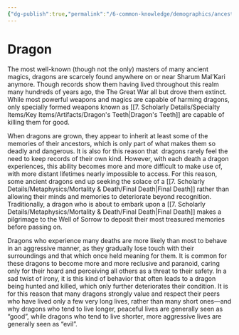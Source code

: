 ```yaml
---
{"dg-publish":true,"permalink":"/6-common-knowledge/demographics/ancestries/wyrmkin/dragon/"}
---
```


# Dragon

The most well-known (though not the only) masters of many ancient magics, dragons are scarcely found anywhere on or near Sharum Mal’Kari anymore. Though records show them having lived throughout this realm many hundreds of years ago, the The Great War all but drove them extinct. While most powerful weapons and magics are capable of harming dragons, only specially formed weapons known as [[7. Scholarly Details/Specialty Items/Key Items/Artifacts/Dragon's Teeth\|Dragon's Teeth]] are capable of killing them for good. 

When dragons are grown, they appear to inherit at least some of the memories of their ancestors, which is only part of what makes them so deadly and dangerous. It is also for this reason that  dragons rarely feel the need to keep records of their own kind. However, with each death a dragon experiences, this ability becomes more and more difficult to make use of, with more distant lifetimes nearly impossible to access. For this reason, some ancient dragons end up seeking the solace of a [[7. Scholarly Details/Metaphysics/Mortality & Death/Final Death\|Final Death]] rather than allowing their minds and memories to deteriorate beyond recognition. Traditionally, a dragon who is about to embark upon a [[7. Scholarly Details/Metaphysics/Mortality & Death/Final Death\|Final Death]] makes a pilgrimage to the Well of Sorrow to deposit their most treasured memories before passing on.

Dragons who experience many deaths are more likely than most to behave in an aggressive manner, as they gradually lose touch with their surroundings and that which once held meaning for them. It is common for these dragons to become more and more reclusive and paranoid, caring only for their hoard and perceiving all others as a threat to their safety. In a sad twist of irony, it is this kind of behavior that often leads to a dragon being hunted and killed, which only further deteriorates their condition. It is for this reason that many dragons strongly value and respect their peers who have lived only a few very long lives, rather than many short ones—and why dragons who tend to live longer, peaceful lives are generally seen as “good”, while dragons who tend to live shorter, more aggressive lives are generally seen as “evil”.
